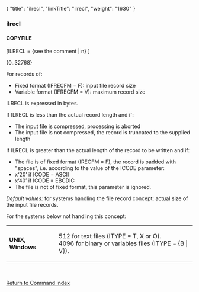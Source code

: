 {
    "title": "ilrecl",
    "linkTitle": "ilrecl",
    "weight": "1630"
}<span id="ilrecl"></span>

### ilrecl

#### COPYFILE

\[ILRECL = {see the comment
| n} \]   

{0..32768}

For records of:

-   Fixed format (IFRECFM = F): input file record
    size
-   Variable format (IFRECFM = V): maximum record
    size

ILRECL is expressed in bytes.

If ILRECL is less than the actual record length and if:

-   The input file is compressed, processing is aborted
-   The input file is not compressed, the record is
    truncated to the supplied length

If ILRECL is greater than the actual length of the record to be written
and if:

-   The file is of fixed format (IRECFM = F), the
    record is padded with "spaces", i.e. according to the value
    of the ICODE parameter:
-   x‘20’ if ICODE = ASCII
-   x‘40’ if ICODE = EBCDIC
-   The file is not of fixed format, this parameter
    is ignored.

*Default values:* for systems handling
the file record concept: actual size of the input file records.

For the systems below not handling this concept:

<table>
         
         
         
   
   <tbody>
      <tr>
         <td><p><strong>UNIX, Windows</strong></p>         </td>
         <td><p>512 for text files (ITYPE = T, X or O).<br />
4096 for binary or variables files (ITYPE = {B | V}).</p>         </td>
      </tr>
   </tbody>
</table>

 

[Return to Command index](../../)

